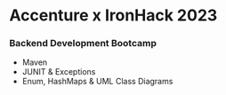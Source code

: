 # Accenture x IronHack 2023
### Backend Development Bootcamp
* Maven 
* JUNIT & Exceptions
* Enum, HashMaps & UML Class Diagrams
